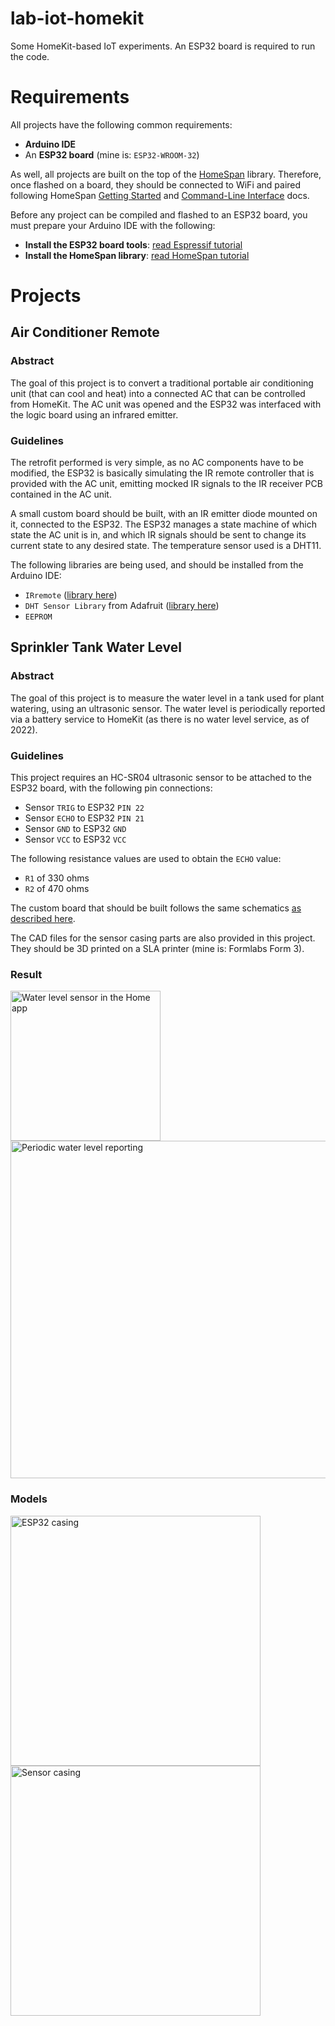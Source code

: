 lab-iot-homekit
===============

Some HomeKit-based IoT experiments. An ESP32 board is required to run the code.

# Requirements

All projects have the following common requirements:

* **Arduino IDE**
* An **ESP32 board** (mine is: `ESP32-WROOM-32`)

As well, all projects are built on the top of the [HomeSpan](https://github.com/HomeSpan/HomeSpan) library. Therefore, once flashed on a board, they should be connected to WiFi and paired following HomeSpan [Getting Started](https://github.com/HomeSpan/HomeSpan/blob/master/docs/GettingStarted.md) and [Command-Line Interface](https://github.com/HomeSpan/HomeSpan/blob/master/docs/CLI.md) docs.

Before any project can be compiled and flashed to an ESP32 board, you must prepare your Arduino IDE with the following:

* **Install the ESP32 board tools**: [read Espressif tutorial](https://docs.espressif.com/projects/arduino-esp32/en/latest/installing.html)
* **Install the HomeSpan library**: [read HomeSpan tutorial](https://github.com/HomeSpan/HomeSpan/blob/master/docs/GettingStarted.md)

# Projects

## Air Conditioner Remote

### Abstract

The goal of this project is to convert a traditional portable air conditioning unit (that can cool and heat) into a connected AC that can be controlled from HomeKit. The AC unit was opened and the ESP32 was interfaced with the logic board using an infrared emitter.

### Guidelines

The retrofit performed is very simple, as no AC components have to be modified, the ESP32 is basically simulating the IR remote controller that is provided with the AC unit, emitting mocked IR signals to the IR receiver PCB contained in the AC unit.

A small custom board should be built, with an IR emitter diode mounted on it, connected to the ESP32. The ESP32 manages a state machine of which state the AC unit is in, and which IR signals should be sent to change its current state to any desired state. The temperature sensor used is a DHT11.

The following libraries are being used, and should be installed from the Arduino IDE:

* `IRremote` ([library here](https://github.com/Arduino-IRremote/Arduino-IRremote))
* `DHT Sensor Library` from Adafruit ([library here](https://github.com/adafruit/DHT-sensor-library))
* `EEPROM`

## Sprinkler Tank Water Level

### Abstract

The goal of this project is to measure the water level in a tank used for plant watering, using an ultrasonic sensor. The water level is periodically reported via a battery service to HomeKit (as there is no water level service, as of 2022).

### Guidelines

This project requires an HC-SR04 ultrasonic sensor to be attached to the ESP32 board, with the following pin connections:

* Sensor `TRIG` to ESP32 `PIN 22`
* Sensor `ECHO` to ESP32 `PIN 21`
* Sensor `GND` to ESP32 `GND`
* Sensor `VCC` to ESP32 `VCC`

The following resistance values are used to obtain the `ECHO` value:

* `R1` of 330 ohms
* `R2` of 470 ohms

The custom board that should be built follows the same schematics [as described here](https://tutorials-raspberrypi.com/raspberry-pi-ultrasonic-sensor-hc-sr04/).

The CAD files for the sensor casing parts are also provided in this project. They should be 3D printed on a SLA printer (mine is: Formlabs Form 3).

### Result

<p>
  <img src="https://user-images.githubusercontent.com/1451907/180968484-fc47840e-9791-4bb7-8c44-35c769fafaab.png" width="240" alt="Water level sensor in the Home app" />
  <img src="https://user-images.githubusercontent.com/1451907/180968453-dfd05101-4b7c-45a8-acbc-9d36aaf2abe1.png" width="540" alt="Periodic water level reporting" />
<p>

### Models

<p>
  <img src="https://user-images.githubusercontent.com/1451907/180972564-fe7a846f-5d23-487b-9220-1a8b3928d7bb.png" width="400" alt="ESP32 casing" />
  <img src="https://user-images.githubusercontent.com/1451907/180972566-39c2bb5b-f9a2-4ead-8a16-36c9cf437740.png" width="400" alt="Sensor casing" />
<p>
